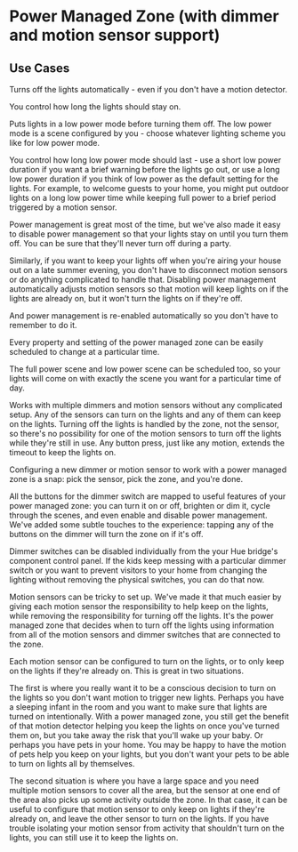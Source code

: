 # Power Managed Zone (with dimmer and motion sensor support)

## Use Cases

Turns off the lights automatically - even if you don't have a motion detector.

You control how long the lights should stay on.

Puts lights in a low power mode before turning them off. The low power mode is a scene configured by you - choose whatever lighting scheme you like for low power mode.

You control how long low power mode should last - use a short low power duration if you want a brief warning before the lights go out, or use a long low power duration if you think of low power as the default setting for the lights. For example, to welcome guests to your home, you might put outdoor lights on a long low power time while keeping full power to a brief period triggered by a motion sensor.

Power management is great most of the time, but we've also made it easy to disable power management so that your lights stay on until you turn them off. You can be sure that they'll never turn off during a party.

Similarly, if you want to keep your lights off when you're airing your house out on a late summer evening, you don't have to disconnect motion sensors or do anything complicated to handle that. Disabling power management automatically adjusts motion sensors so that motion will keep lights on if the lights are already on, but it won't turn the lights on if they're off.

And power management is re-enabled automatically so you don't have to remember to do it.

Every property and setting of the power managed zone can be easily scheduled to change at a particular time.

The full power scene and low power scene can be scheduled too, so your lights will come on with exactly the scene you want for a particular time of day.

Works with multiple dimmers and motion sensors without any complicated setup. Any of the sensors can turn on the lights and any of them can keep on the lights. Turning off the lights is handled by the zone, not the sensor, so there's no possibility for one of the motion sensors to turn off the lights while they're still in use. Any button press, just like any motion, extends the timeout to keep the lights on.

Configuring a new dimmer or motion sensor to work with a power managed zone is a snap: pick the sensor, pick the zone, and you're done.

All the buttons for the dimmer switch are mapped to useful features of your power managed zone: you can turn it on or off, brighten or dim it, cycle through the scenes, and even enable and disable power management. We've added some subtle touches to the experience: tapping any of the buttons on the dimmer will turn the zone on if it's off.

Dimmer switches can be disabled individually from the your Hue bridge's component control panel. If the kids keep messing with a particular dimmer switch or you want to prevent visitors to your home from changing the lighting without removing the physical switches, you can do that now.

Motion sensors can be tricky to set up. We've made it that much easier by giving each motion sensor the responsibility to help keep on the lights, while removing the responsibility for turning off the lights. It's the power managed zone that decides when to turn off the lights using information from all of the motion sensors and dimmer switches that are connected to the zone.

Each motion sensor can be configured to turn on the lights, or to only keep on the lights if they're already on. This is great in two situations.

The first is where you really want it to be a conscious decision to turn on the lights so you don't want motion to trigger new lights. Perhaps you have a sleeping infant in the room and you want to make sure that lights are turned on intentionally. With a power managed zone, you still get the benefit of that motion detector helping you keep the lights on once you've turned them on, but you take away the risk that you'll wake up your baby. Or perhaps you have pets in your home. You may be happy to have the motion of pets help you keep on your lights, but you don't want your pets to be able to turn on lights all by themselves.

The second situation is where you have a large space and you need multiple motion sensors to cover all the area, but the sensor at one end of the area also picks up some activity outside the zone. In that case, it can be useful to configure that motion sensor to only keep on lights if they're already on, and leave the other sensor to turn on the lights. If you have trouble isolating your motion sensor from activity that shouldn't turn on the lights, you can still use it to keep the lights on.


